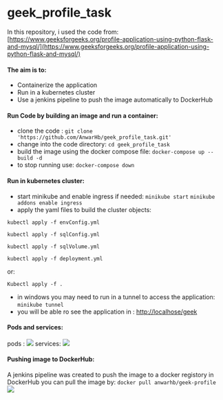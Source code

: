 # geek_profile_task
In this repository, i used the code from:
[https://www.geeksforgeeks.org/profile-application-using-python-flask-and-mysql/](https://www.geeksforgeeks.org/profile-application-using-python-flask-and-mysql/)

#### The aim is to:
- Containerize the application
- Run in a kubernetes cluster
- Use a jenkins pipeline to push the image automatically to DockerHub

#### Run Code by building an image and run a container:
- clone the code :
 `git clone 'https://github.com/AnwarHb/geek_profile_task.git'`
- change into the code directory:
 `cd geek_profile_task`
- build the image using the docker compose file:
 `docker-compose up --build -d`
- to stop running use:
 `docker-compose down`

#### Run in kubernetes cluster:
- start minikube and enable ingress if needed:
 `minikube start`
 `minikube addons enable ingress`
- apply the yaml files to build the cluster objects:

 `kubectl apply -f envConfig.yml`
 
 `kubectl apply -f sqlConfig.yml`
 
 `kubectl apply -f sqlVolume.yml`
 
 `kubectl apply -f deployment.yml`
 
 or:
 
 `Kubectl apply -f .`
- in windows you may need to run in a tunnel to access the application:
 `minikube tunnel`
- you will be able ro see the application in :
 [http://localhose/geek](http://localhose/geek)
 
#### Pods and services:
pods : 
[![](https://github.com/AnwarHb/geek_profile_task/blob/master/pods.png?raw=true)](https://github.com/AnwarHb/geek_profile_task/blob/master/pods.png?raw=true)
services:
[![](https://github.com/AnwarHb/geek_profile_task/blob/master/services.png?raw=true)](https://github.com/AnwarHb/geek_profile_task/blob/master/services.png?raw=true)

#### Pushing image to DockerHub:
A jenkins pipeline was created to push the image to a docker registory in DockerHub
you can pull the image by: `docker pull anwarhb/geek-profile`
[![](https://github.com/AnwarHb/geek_profile_task/blob/master/geek-image.png?raw=true)](https://github.com/AnwarHb/geek_profile_task/blob/master/geek-image.png?raw=true)
